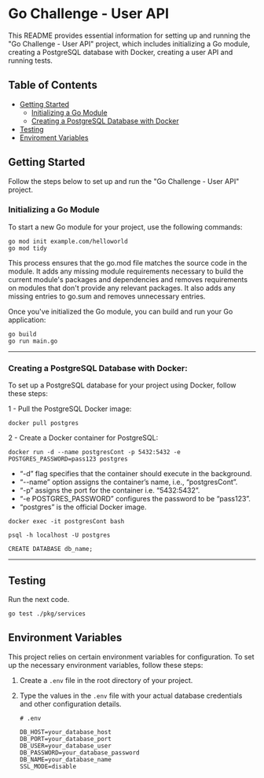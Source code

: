 # Go Challenge - User API

This README provides essential information for setting up and running the "Go Challenge - User API" project, which includes initializing a Go module, creating a PostgreSQL database with Docker, creating a user API and running tests.

## Table of Contents

- [Getting Started](#getting-started)
  - [Initializing a Go Module](#initializing-a-go-module)
  - [Creating a PostgreSQL Database with Docker](#creating-a-postgresql-database-with-docker)
- [Testing](#testing)
- [Enviroment Variables](#environment-variables)

## Getting Started

Follow the steps below to set up and run the "Go Challenge - User API" project.

### Initializing a Go Module

To start a new Go module for your project, use the following commands:

```shell
go mod init example.com/helloworld
go mod tidy
```

This process ensures that the go.mod file matches the source code in the module. It adds any missing module requirements necessary to build the current module's packages and dependencies and removes requirements on modules that don't provide any relevant packages. It also adds any missing entries to go.sum and removes unnecessary entries.

Once you've initialized the Go module, you can build and run your Go application:

```shell
go build
go run main.go
```

---

### Creating a PostgreSQL Database with Docker:

To set up a PostgreSQL database for your project using Docker, follow these steps:

1 - Pull the PostgreSQL Docker image:

```shell
docker pull postgres
```

2 - Create a Docker container for PostgreSQL:

```
docker run -d --name postgresCont -p 5432:5432 -e POSTGRES_PASSWORD=pass123 postgres
```

- “-d” flag specifies that the container should execute in the background.
- “--name” option assigns the container’s name, i.e., “postgresCont”.
- “-p” assigns the port for the container i.e. “5432:5432”.
- “-e POSTGRES_PASSWORD” configures the password to be “pass123”.
- “postgres” is the official Docker image.

```shell
docker exec -it postgresCont bash

psql -h localhost -U postgres

CREATE DATABASE db_name;
```

---

## Testing

Run the next code.

```shell
go test ./pkg/services
```

## Environment Variables

This project relies on certain environment variables for configuration. To set up the necessary environment variables, follow these steps:

1. Create a `.env` file in the root directory of your project.

2. Type the values in the `.env` file with your actual database credentials and other configuration details.

   ```env
   # .env

   DB_HOST=your_database_host
   DB_PORT=your_database_port
   DB_USER=your_database_user
   DB_PASSWORD=your_database_password
   DB_NAME=your_database_name
   SSL_MODE=disable
   ```
